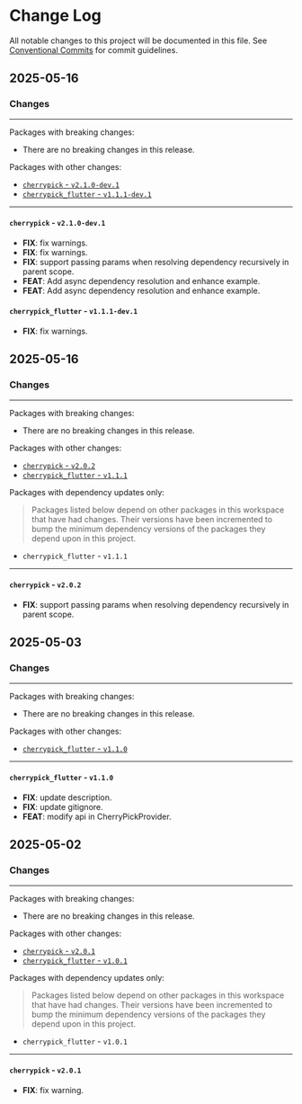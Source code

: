 # Change Log

All notable changes to this project will be documented in this file.
See [Conventional Commits](https://conventionalcommits.org) for commit guidelines.

## 2025-05-16

### Changes

---

Packages with breaking changes:

 - There are no breaking changes in this release.

Packages with other changes:

 - [`cherrypick` - `v2.1.0-dev.1`](#cherrypick---v210-dev1)
 - [`cherrypick_flutter` - `v1.1.1-dev.1`](#cherrypick_flutter---v111-dev1)

---

#### `cherrypick` - `v2.1.0-dev.1`

 - **FIX**: fix warnings.
 - **FIX**: fix warnings.
 - **FIX**: support passing params when resolving dependency recursively in parent scope.
 - **FEAT**: Add async dependency resolution and enhance example.
 - **FEAT**: Add async dependency resolution and enhance example.

#### `cherrypick_flutter` - `v1.1.1-dev.1`

 - **FIX**: fix warnings.


## 2025-05-16

### Changes

---

Packages with breaking changes:

 - There are no breaking changes in this release.

Packages with other changes:

 - [`cherrypick` - `v2.0.2`](#cherrypick---v202)
 - [`cherrypick_flutter` - `v1.1.1`](#cherrypick_flutter---v111)

Packages with dependency updates only:

> Packages listed below depend on other packages in this workspace that have had changes. Their versions have been incremented to bump the minimum dependency versions of the packages they depend upon in this project.

 - `cherrypick_flutter` - `v1.1.1`

---

#### `cherrypick` - `v2.0.2`

 - **FIX**: support passing params when resolving dependency recursively in parent scope.


## 2025-05-03

### Changes

---

Packages with breaking changes:

 - There are no breaking changes in this release.

Packages with other changes:

 - [`cherrypick_flutter` - `v1.1.0`](#cherrypick_flutter---v110)

---

#### `cherrypick_flutter` - `v1.1.0`

 - **FIX**: update description.
 - **FIX**: update gitignore.
 - **FEAT**: modify api in CherryPickProvider.


## 2025-05-02

### Changes

---

Packages with breaking changes:

 - There are no breaking changes in this release.

Packages with other changes:

 - [`cherrypick` - `v2.0.1`](#cherrypick---v201)
 - [`cherrypick_flutter` - `v1.0.1`](#cherrypick_flutter---v101)

Packages with dependency updates only:

> Packages listed below depend on other packages in this workspace that have had changes. Their versions have been incremented to bump the minimum dependency versions of the packages they depend upon in this project.

 - `cherrypick_flutter` - `v1.0.1`

---

#### `cherrypick` - `v2.0.1`

 - **FIX**: fix warning.

